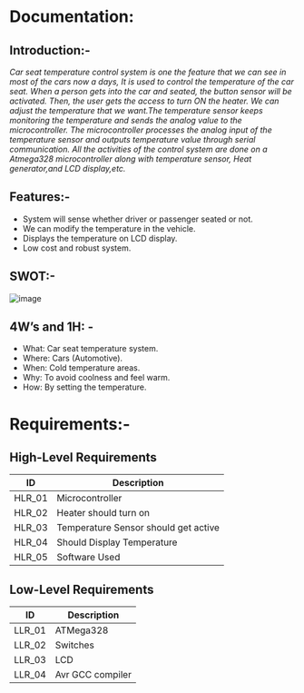 # Documentation:
## Introduction:-
*Car seat temperature control system is one the feature that we can see in most of the cars now a days, It is used to control the temperature of the car seat. When a person gets into the car and seated, the button sensor will be activated. Then, the user gets the access to turn ON the heater. We can adjust the temperature that we want.The temperature sensor keeps monitoring the temperature and sends the analog value to the microcontroller. The microcontroller processes the analog input of the temperature sensor and outputs temperature value through serial communication. All the activities of the control system are done on a Atmega328 microcontroller along with temperature sensor, Heat generator,and LCD display,etc.*
## Features:-
* System will sense whether driver or passenger seated or not.
* We can modify the temperature in the vehicle.
* Displays the temperature on LCD display.
* Low cost and robust system.
## SWOT:-
![image](https://user-images.githubusercontent.com/98813710/154836060-cc7cdd47-e516-4b04-b1bb-df94ceee68f7.png)
## 4W’s and 1H: -
* What: Car seat temperature system.
* Where: Cars (Automotive).
* When: Cold temperature areas.
* Why: To avoid coolness and feel warm.
* How: By setting the temperature.

# Requirements:-
## High-Level Requirements
| ID|Description|
|---|------------|
|HLR_01|Microcontroller|
|HLR_02|Heater should turn on|
|HLR_03|Temperature Sensor should get active|
|HLR_04|Should Display Temperature |
HLR_05|Software Used|
## Low-Level Requirements
|ID|Description|
|---|----------|
|LLR_01|ATMega328|
|LLR_02|Switches|
|LLR_03|LCD|
|LLR_04|Avr GCC compiler|



